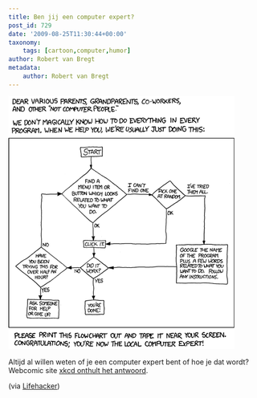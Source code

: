 ```yaml
---
title: Ben jij een computer expert?
post_id: 729
date: '2009-08-25T11:30:44+00:00'
taxonomy:
    tags: [cartoon,computer,humor]
author: Robert van Bregt
metadata:
    author: Robert van Bregt
---
```

[![tech support cheat sheet](tech-support-cheat-sheet.png "tech support cheat sheet")](http://xkcd.com/627/)

Altijd al willen weten of je een computer expert bent of hoe je dat wordt? Webcomic site [xkcd onthult het antwoord](http://xkcd.com/627/).

(via [Lifehacker](http://lifehacker.com/5344702/tech-support-cheat-sheet-reveals-the-secrets-of-troubleshooting))